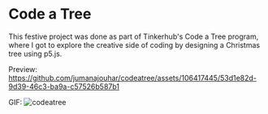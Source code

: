 # Code a Tree
This festive project was done as part of Tinkerhub's Code a Tree program, where I got to explore the creative side of coding by designing a Christmas tree using p5.js.

Preview:
https://github.com/jumanajouhar/codeatree/assets/106417445/53d1e82d-9d39-46c3-ba9a-c57526b587b1

GIF:
![codeatree](https://github.com/jumanajouhar/codeatree/assets/106417445/db95355b-361b-44fe-b550-5d3d9d46b43c)
